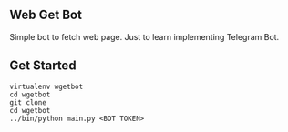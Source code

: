 ## Web Get Bot
Simple bot to fetch web page. Just to learn implementing Telegram Bot.

## Get Started

```
virtualenv wgetbot
cd wgetbot
git clone
cd wgetbot
../bin/python main.py <BOT TOKEN>
```
